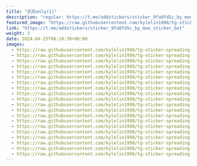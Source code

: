 ```yaml
---
title: "灰灰only(1)"
description: "regular: https://t.me/addstickers/sticker_9fa0fd5c_by_moe_sticker_bot"
featured_image: "https://raw.githubusercontent.com/kylelin1998/tg-sticker-spreading-worldwide-images/main/img/c44b0640-a092-4f95-8df8-daa7e60dc9e0.jpg"
link: "https://t.me/addstickers/sticker_9fa0fd5c_by_moe_sticker_bot"
weight: 3
date: 2024-04-25T08:10:39+08:00
images:
  - https://raw.githubusercontent.com/kylelin1998/tg-sticker-spreading-worldwide-images/main/img/c44b0640-a092-4f95-8df8-daa7e60dc9e0.jpg
  - https://raw.githubusercontent.com/kylelin1998/tg-sticker-spreading-worldwide-images/main/img/ee591cd6-ae71-4cff-a5ae-00a3d4c4c987.jpg
  - https://raw.githubusercontent.com/kylelin1998/tg-sticker-spreading-worldwide-images/main/img/4a9a1a0c-bd53-444b-b7ce-03260f75825d.jpg
  - https://raw.githubusercontent.com/kylelin1998/tg-sticker-spreading-worldwide-images/main/img/1eb34fe8-04b8-43ce-9073-700494f9dc42.jpg
  - https://raw.githubusercontent.com/kylelin1998/tg-sticker-spreading-worldwide-images/main/img/f5df5ef8-decd-41de-8877-a981c0acf48a.jpg
  - https://raw.githubusercontent.com/kylelin1998/tg-sticker-spreading-worldwide-images/main/img/bc9b1430-0604-48b6-a589-0cc939c50fb5.jpg
  - https://raw.githubusercontent.com/kylelin1998/tg-sticker-spreading-worldwide-images/main/img/74283512-01e5-4041-a037-a6ab9a0c25d5.jpg
  - https://raw.githubusercontent.com/kylelin1998/tg-sticker-spreading-worldwide-images/main/img/9fb78407-40a9-46bd-8731-0a8a826a17a9.jpg
  - https://raw.githubusercontent.com/kylelin1998/tg-sticker-spreading-worldwide-images/main/img/b542990b-0f5c-454a-9e42-9dff583a2fdb.jpg
  - https://raw.githubusercontent.com/kylelin1998/tg-sticker-spreading-worldwide-images/main/img/e1e18b04-de6a-49b7-81be-19eb34a68ec0.jpg
  - https://raw.githubusercontent.com/kylelin1998/tg-sticker-spreading-worldwide-images/main/img/d83c2608-bb95-4f8f-ab07-1b22157386b8.jpg
  - https://raw.githubusercontent.com/kylelin1998/tg-sticker-spreading-worldwide-images/main/img/f03e8415-9281-4a25-9611-e2ba6eacee2c.jpg
  - https://raw.githubusercontent.com/kylelin1998/tg-sticker-spreading-worldwide-images/main/img/8d256bf5-2eca-44ff-82a3-3982f01d4cc8.jpg
  - https://raw.githubusercontent.com/kylelin1998/tg-sticker-spreading-worldwide-images/main/img/b87738aa-8d0e-4f93-9fbc-be174ea3ed2a.jpg
  - https://raw.githubusercontent.com/kylelin1998/tg-sticker-spreading-worldwide-images/main/img/1ed6f5d4-0a88-4921-888f-8bf9df848ac4.jpg
  - https://raw.githubusercontent.com/kylelin1998/tg-sticker-spreading-worldwide-images/main/img/f89c355b-967a-4aa5-b736-d3bc8f90e702.jpg
  - https://raw.githubusercontent.com/kylelin1998/tg-sticker-spreading-worldwide-images/main/img/99e2fd8d-4bd7-45fb-9686-35b58da5a659.jpg
  - https://raw.githubusercontent.com/kylelin1998/tg-sticker-spreading-worldwide-images/main/img/e1e0eb04-ba40-4dc8-a215-26b66ebf6df9.jpg
  - https://raw.githubusercontent.com/kylelin1998/tg-sticker-spreading-worldwide-images/main/img/2a76318a-a675-438b-9e72-585207f4a69d.jpg
  - https://raw.githubusercontent.com/kylelin1998/tg-sticker-spreading-worldwide-images/main/img/dfe3af3d-078d-437a-b55f-3decc1507cad.jpg
---
```

